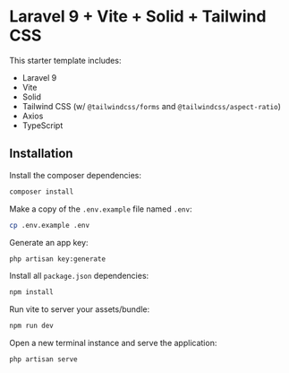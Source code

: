 # Laravel 9 + Vite + Solid + Tailwind CSS

This starter template includes:

- Laravel 9
- Vite
- Solid
- Tailwind CSS (w/ `@tailwindcss/forms` and `@tailwindcss/aspect-ratio`)
- Axios
- TypeScript

## Installation

Install the composer dependencies:

```bash
composer install
```

Make a copy of the `.env.example` file named `.env`:

```bash
cp .env.example .env
```

Generate an app key:

```bash
php artisan key:generate
```

Install all `package.json` dependencies:

```bash
npm install
```

Run vite to server your assets/bundle:

```bash
npm run dev
```

Open a new terminal instance and serve the application:

```bash
php artisan serve
```
